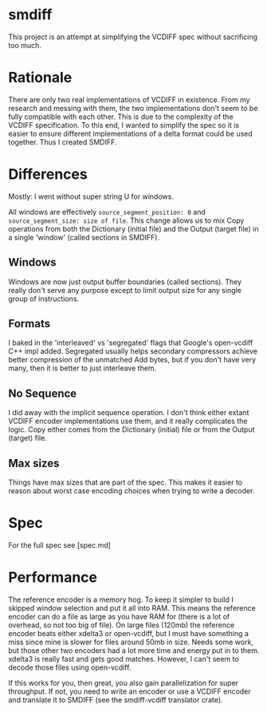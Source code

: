# smdiff
This project is an attempt at simplifying the VCDIFF spec without sacrificing too much.

# Rationale
There are only two real implementations of VCDIFF in existence. From my research and messing with them, the two implementations don't seem to be fully compatible with each other. This is due to the complexity of the VCDIFF specification. To this end, I wanted to simplify the spec so it is easier to ensure different implementations of a delta format could be used together. Thus I created SMDIFF.

# Differences
Mostly: I went without super string U for windows.

All windows are effectively `source_segment_position: 0` and `source_segment_size: size of file`. This change allows us to mix Copy operations from both the Dictionary (initial file) and the Output (target file) in a single 'window' (called sections in SMDIFF).

## Windows
Windows are now just output buffer boundaries (called sections). They really don't serve any purpose except to limit output size for any single group of instructions.

## Formats
I baked in the 'interleaved' vs 'segregated' flags that Google's open-vcdiff C++ impl added. Segregated usually helps secondary compressors achieve better compression of the unmatched Add bytes, but if you don't have very many, then it is better to just interleave them.

## No Sequence
I did away with the implicit sequence operation. I don't think either extant VCDIFF encoder implementations use them, and it really complicates the logic. Copy either comes from the Dictionary (initial) file or from the Output (target) file.

## Max sizes
Things have max sizes that are part of the spec. This makes it easier to reason about worst case encoding choices when trying to write a decoder.

# Spec
For the full spec see [spec.md]

# Performance
The reference encoder is a memory hog. To keep it simpler to build I skipped window selection and put it all into RAM. This means the reference encoder can do a file as large as you have RAM for (there is a lot of overhead, so not too big of file). On large files (120mb) the reference encoder beats either xdelta3 or open-vcdiff, but I must have something a miss since mine is slower for files around 50mb in size. Needs some work, but those other two encoders had a lot more time and energy put in to them. xdelta3 is really fast and gets good matches. However, I can't seem to decode those files using open-vcdiff.


If this works for you, then great, you also gain parallelization for super throughput. If not, you need to write an encoder or use a VCDIFF encoder and translate it to SMDIFF (see the smdiff-vcdiff translator crate).